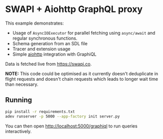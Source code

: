 # SWAPI + Aiohttp GraphQL proxy

This example demonstrates:

- Usage of `AsyncIOExecutor` for parallel fetching using `async/await` and regular synchronous functions.
- Schema generation from an SDL file
- Tracer and extension usage
- Simple [aiohttp](https://aiohttp.readthedocs.io/) integration with GraphiQL

Data is fetched live from <https://swapi.co>.

**NOTE:** This code could be optimised as it currently doesn't deduplicate in flight requests and doesn't chain requests which leads to longer wait time than necessary.

## Running

```.bash
pip install -r requirements.txt
adev runserver -p 5000 --app-factory init server.py
```

You can then open <http://localhost:5000/graphiql> to run queries interactively.
